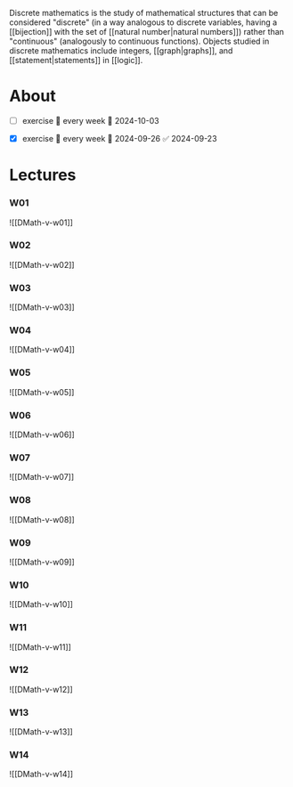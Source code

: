 
Discrete mathematics is the study of mathematical structures that can be considered "discrete" (in a way analogous to discrete variables, having a [[bijection]] with the set of [[natural number|natural numbers]]) rather than "continuous" (analogously to continuous functions). Objects studied in discrete mathematics include integers, [[graph|graphs]], and [[statement|statements]] in [[logic]].


# About

- [ ] exercise 🔁 every week 📅 2024-10-03
- [x] exercise 🔁 every week 📅 2024-09-26 ✅ 2024-09-23


# Lectures

### W01
![[DMath-v-w01]]

### W02
![[DMath-v-w02]]

### W03
![[DMath-v-w03]]

### W04
![[DMath-v-w04]]

### W05
![[DMath-v-w05]]

### W06
![[DMath-v-w06]]

### W07
![[DMath-v-w07]]

### W08
![[DMath-v-w08]]

### W09
![[DMath-v-w09]]

### W10
![[DMath-v-w10]]

### W11
![[DMath-v-w11]]

### W12
![[DMath-v-w12]]

### W13
![[DMath-v-w13]]

### W14
![[DMath-v-w14]]

